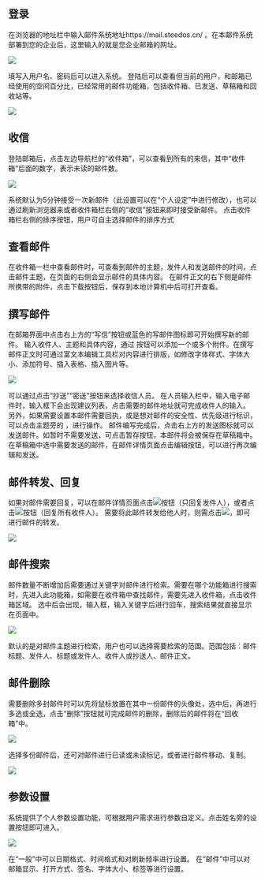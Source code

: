
## 登录

在浏览器的地址栏中输入邮件系统地址https://mail.steedos.cn/ 。在本邮件系统部署到您的企业后，这里输入的就是您企业邮箱的网址。

![](images/pc/登陆页.jpg)

填写入用户名、密码后可以进入系统。
登陆后可以查看但当前的用户，和邮箱已经使用的空间百分比，已经常用的邮件功能箱，包括收件箱、已发送、草稿箱和回收站等。

![](images/pc/功能箱.jpg)

## 收信

登陆邮箱后，点击左边导航栏的“收件箱”，可以查看到所有的来信，其中“收件箱”后面的数字，表示未读的邮件数。

![](images/pc/首页.jpg)

系统默认为5分钟接受一次新邮件（此设置可以在“个人设定”中进行修改），也可以通过刷新浏览器来或者收件箱栏右侧的“收信”按钮来即时接受新邮件。
点击收件箱栏右侧的排序按钮，用户可自主选择邮件的排序方式

## 查看邮件

在收件箱一栏中查看邮件时，可查看到邮件的主题，发件人和发送邮件的时间，点击邮件主题，在页面的右侧会显示邮件的具体内容。
在邮件正文的右下侧是邮件所携带的附件，点击下载按钮后，保存到本地计算机中后可打开查看。

## 撰写邮件

在邮箱界面中点击右上方的“写信”按钮或蓝色的写邮件图标即可开始撰写新的邮件。
输入收件人、主题和具体内容，通过 按钮可以添加一个或多个附件。在撰写邮件正文时可通过富文本编辑工具栏对内容进行排版，如修改字体样式、字体大小、添加符号、插入表格、插入图片等。

![](images/pc/写邮件.jpg)

可以通过点击“抄送”“密送”按钮来选择收信人员。
在人员输入栏中，输入电子邮件时，输入框下会出现建议列表，点击需要的邮件地址就可完成收件人的输入。
另外，如果需要设置本邮件需要回执，或是想对邮件的安全性、优先级进行标识，可以点击主题旁的 ，进行操作。
邮件编写完成后，点击右上方的发送图标就可以发送邮件。如暂时不需要发送，可点击暂存按钮，本邮件将会被保存在草稿箱中。
在草稿箱中选中需要发送的邮件，在邮件详情页面点击编辑按钮，可以进行再次编辑和发送。


## 邮件转发、回复

如果对邮件需要回复，可以在邮件详情页面点击![](images/pc/回复1.jpg)按钮（只回复发件人），或者点击![](images/pc/回复2.jpg)按钮（回复所有收件人）。
需要将此邮件转发给他人时，则需点击![](images/pc/转发.jpg)，即可进行邮件的转发。

![](images/pc/回邮件.jpg)

## 邮件搜索

邮件数量不断增加后需要通过关键字对邮件进行检索。需要在哪个功能箱进行搜索时，先进入此功能箱，如需要在收件箱中查找邮件，需要先进入收件箱，点击收件箱区域。
选中后会出现，输入框，输入关键字后进行回车，搜索结果就直接显示在页面中。

![](images/pc/搜索.jpg)

默认的是对邮件主题进行检索，用户也可以选择需要检索的范围。范围包括：邮件标题、发件人、标题或发件人、收件人或抄送人、邮件正文。

## 邮件删除

需要删除多封邮件时可以先将鼠标放置在其中一份邮件的头像处，选中后，再进行多选或全选，点击“删除”按钮就可完成邮件的删除，删除后的邮件将在“回收箱”中。

![](images/pc/多选.jpg)

选择多份邮件后，还可对邮件进行已读或未读标记，或者进行邮件移动、复制。

![](images/pc/已读.jpg)

## 参数设置

系统提供了个人参数设置功能，可根据用户需求进行参数自定义。点击姓名旁的设置按钮即可进入。

![](images/pc/设置.jpg)

在“一般”中可以日期格式、时间格式和对刷新频率进行设置。
在“邮件”中可以对邮箱显示、打开方式、签名、字体大小、标签等进行设置。
